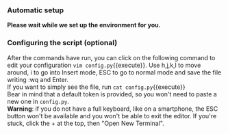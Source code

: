 ### Automatic setup

**Please wait while we set up the environment for you.**  

### Configuring the script (optional)

After the commands have run, you can click on the following command to edit your configuration `vim config.py`{{execute}}. Use h,j,k,l to move around, i to go into Insert mode, ESC to go to normal mode and save the file writing :wq and Enter.    
If you want to simply see the file, run `cat config.py`{{execute}}  
Bear in mind that a default token is provided, so you won't need to paste a new one in `config.py`.  
**Warning**: if you do not have a full keyboard, like on a smartphone, the ESC button won't be available and you won't be able to exit the editor. If you're stuck, click the + at the top, then "Open New Terminal".

